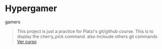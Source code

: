 # Hypergamer
gamers
>This project is just a practice for Platzi's git/github course.
This is to display the cherry_pick command.
also incloude others git commands 
[Ver curso](https://platzi.com/cursos/git-github/ "Ver curso")